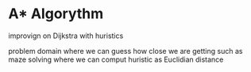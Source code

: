 # A* Algorythm
improvign on Dijkstra with huristics

problem domain where we can guess how close we are getting such as maze solving where we can comput huristic as Euclidian distance

